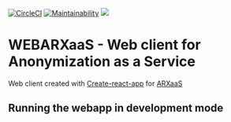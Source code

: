 [![CircleCI](https://circleci.com/gh/navikt/WebARXaaS.svg?style=svg)](https://circleci.com/gh/navikt/WebARXaaS)
[![Maintainability](https://api.codeclimate.com/v1/badges/ae28dd0a399322c9e9b6/maintainability)](https://codeclimate.com/github/navikt/WebARXaaS/maintainability)
<a href="https://codeclimate.com/github/navikt/WebARXaaS/test_coverage"><img src="https://api.codeclimate.com/v1/badges/ae28dd0a399322c9e9b6/test_coverage" /></a>

# WEBARXaaS - Web client for Anonymization as a Service

Web client created with [Create-react-app](https://github.com/facebook/create-react-app) for [ARXaaS](https://github.com/navikt/ARXaaS)

## Running the webapp in development mode
